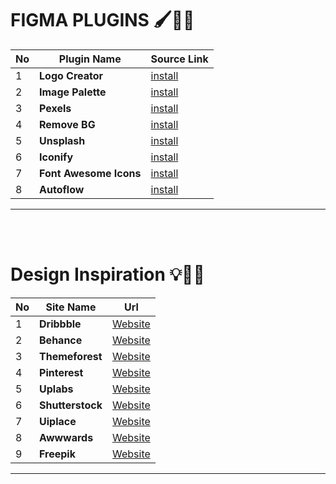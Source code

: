 # **FIGMA PLUGINS 🖌️🎨🧐**
| No  | Plugin Name            | Source Link                                                                             |
| --- | ---------------------- | --------------------------------------------------------------------------------------- |
| 1   | **Logo Creator**       | [install](https://www.figma.com/community/plugin/768094929040207895/Logo-Creator)       |
| 2   | **Image Palette**      | [install](https://www.figma.com/community/plugin/731841207668879837/Image-Palette)      |
| 3   | **Pexels**             | [install](https://www.figma.com/community/plugin/829802086526281657/Pexels)             |
| 4   | **Remove BG**          | [install](https://www.figma.com/community/plugin/738992712906748191/Remove-BG)          |
| 5   | **Unsplash**           | [install](https://www.figma.com/community/plugin/738454987945972471/Unsplash)           |
| 6   | **Iconify**            | [install](https://www.figma.com/community/plugin/735098390272716381/Iconify)            |
| 7   | **Font Awesome Icons** | [install](https://www.figma.com/community/plugin/774202616885508874/Font-Awesome-Icons) |
| 8   | **Autoflow**           | [install](https://www.figma.com/community/plugin/733902567457592893/Autoflow)           |
---
<br>
<br>


# **Design Inspiration 💡🤯😱**
| No  | Site Name        | Url                                                 |
| --- | ---------------- | -------------------------------------------------------- |
| 1   | **Dribbble**     | [Website](https://dribbble.com/)                         |
| 2   | **Behance**      | [Website](https://www.behance.net/galleries/ui-ux/ui-ux) |
| 3   | **Themeforest**  | [Website](https://themeforest.net/category/ui-templates) |
| 4   | **Pinterest**    | [Website](https://www.pinterest.com/)                    |
| 5   | **Uplabs**       | [Website](https://www.uplabs.com/)                       |
| 6   | **Shutterstock** | [Website](https://www.shutterstock.com/)                 |
| 7   | **Uiplace**      | [Website](https://uiplace.com/)                          |
| 8   | **Awwwards**     | [Website](https://www.awwwards.com/)                     |
| 9   | **Freepik**      | [Website](https://www.freepik.com/)                      |
---
